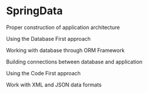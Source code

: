# SpringData


Proper construction of application architecture

Using the Database First approach

Working with database through ORM Framework

Building connections between database and application

Using the Code First approach

Work with XML and JSON data formats
